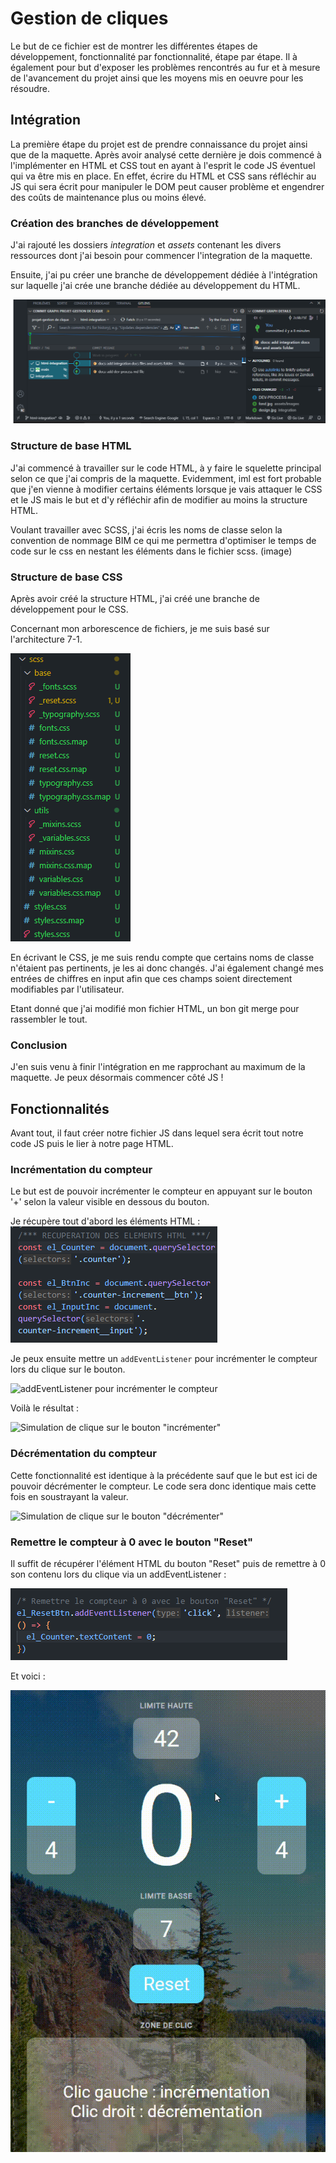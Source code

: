 # Gestion de cliques

Le but de ce fichier est de montrer les différentes étapes de développement, fonctionnalité par fonctionnalité, étape par étape. Il à également pour but d'exposer les problèmes rencontrés au fur et à mesure de l'avancement du projet ainsi que les moyens mis en oeuvre pour les résoudre. 

## Intégration

La première étape du projet est de prendre connaissance du projet ainsi que de la maquette. Après avoir analysé cette dernière je dois commencé à l'implémenter en HTML et CSS tout en ayant à l'esprit le code JS éventuel qui va être mis en place. En effet, écrire du HTML et CSS sans réfléchir au JS qui sera écrit pour manipuler le DOM peut causer problème et engendrer des coûts de maintenance plus ou moins élevé.

### Création des branches de développement

J'ai rajouté les dossiers *integration* et *assets* contenant les divers ressources dont j'ai besoin pour commencer l'integration de la maquette.

Ensuite, j'ai pu créer une branche de développement dédiée à l'intégration sur laquelle j'ai crée une branche dédiée au développement du HTML.

![La branche html-integration sur GITLENS](./images/Git%20-%20Branche%20html-integration.png)

### Structure de base HTML

J'ai commencé à travailler sur le code HTML, à y faire le squelette principal selon ce que j'ai compris de la maquette. Evidemment, iml est fort probable que j'en vienne à modifier certains éléments lorsque je vais attaquer le CSS et le JS mais le but et d'y réfléchir afin de modifier au moins la structure HTML.

Voulant travailler avec SCSS, j'ai écris les noms de classe selon la convention de nommage BIM ce qui me permettra d'optimiser le temps de code sur le css en nestant les éléments dans le fichier scss. (image)

### Structure de base CSS

Après avoir créé la structure HTML, j'ai créé une branche de développement pour le CSS.

Concernant mon arborescence de fichiers, je me suis basé sur l'architecture 7-1.

![Architecture 7-1 SCSS](./images/SCSS%20-%20Architecture%207-1.png)

En écrivant le CSS, je me suis rendu compte que certains noms de classe n'étaient pas pertinents, je les ai donc changés. J'ai également changé mes entrées de chiffres en input afin que ces champs soient directement modifiables par l'utilisateur.

Etant donné que j'ai modifié mon fichier HTML, un bon git merge pour rassembler le tout.

### Conclusion

J'en suis venu à finir l'intégration en me rapprochant au maximum de la maquette. Je peux désormais commencer côté JS !

## Fonctionnalités

Avant tout, il faut créer notre fichier JS dans lequel sera écrit tout notre code JS puis le lier à notre page HTML.

### Incrémentation du compteur

Le but est de pouvoir incrémenter le compteur en appuyant sur le bouton '+' selon la valeur visible en dessous du bouton.

Je récupère tout d'abord les éléments HTML : 
![Récupération des éléments HTML pour l'incrémentation du compteur](/dev-process/images/HTML%20-%20Nom%20des%20éléments%20HTML.png)

Je peux ensuite mettre un `addEventListener` pour incrémenter le compteur lors du clique sur le bouton.

![addEventListener pour incrémenter le compteur](/dev-process/images/JS%20-addEventListener%20pour%20l'incrémentation.png)

Voilà le résultat :

![Simulation de clique sur le bouton "incrémenter"](/dev-process/video/Incrémentation-du-compteur.gif)

### Décrémentation du compteur

Cette fonctionnalité est identique à la précédente sauf que le but est ici de pouvoir décrémenter le compteur. Le code sera donc identique mais cette fois en soustrayant la valeur.

![Simulation de clique sur le bouton "décrémenter"](/dev-process/video/Decrémentation-du-compteur.gif)


### Remettre le compteur à 0 avec le bouton "Reset"

Il suffit de récupérer l'élément HTML du bouton "Reset" puis de remettre à 0 son contenu lors du clique via un addEventListener :

![addEventListener pour incrémenter le compteur](/dev-process/images/JS%20-%20addEventListener%20du%20reset.png)

Et voici :

![Simulation de clique sur le bouton "reset"](/dev-process/video/Reset-du-compteur.gif)